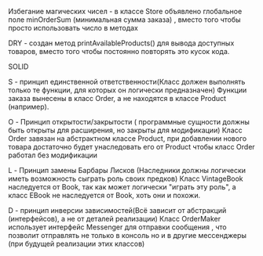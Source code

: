 Избегание магических чисел - в классе Store объявлено глобальное поле minOrderSum (минимальная сумма заказа) , вместо того чтобы просто использовать число в методах

DRY -
создан метод printAvailableProducts() для вывода доступных товаров, вместо того чтобы постоянно повторять это кусок кода.

SOLID

S - принцип единственной ответственности(Класс должен выполнять только те функции, для которых он логически предназначен)
Функции заказа вынесены в класс Order, а не находятся в классе Product (например).

O - Принцип открытости/закрытости ( программные сущности должны быть открыты для расширения, но закрыты для модификации)
Класс Order завязан на абстрактном классе Product, при добавлении нового товара достаточно будет унаследовать его от Product чтобы класс Order работал без модификации

L - Принцип замены Барбары Лисков (Наследники должны логически иметь возможность сыграть роль своих предков)
Класс VintageBook наследуется от Book, так как может логически "играть эту роль", а класс EBook не наследуется от Book, хоть они и похожи.


D - принцип инверсии зависимостей(Всё зависит от абстракций (интерфейсов), а не от деталей реализации)
Класс OrderMaker использует интерфейс Messenger  для отправки сообщения , что позволит отправлять не только в консоль но и в другие мессенджеры (при будущей реализации этих классов)